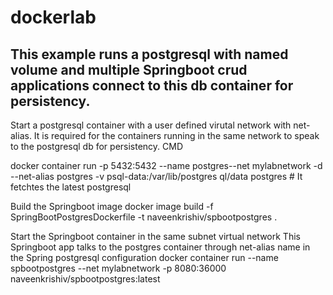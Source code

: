 # dockerlab



This example runs a postgresql with named volume and multiple Springboot crud applications connect to this db container for persistency.
----------------------------------------------------------------------------------------------------------------------------------------

 Start a postgresql container with a user defined virutal network with net-alias. 
 It is required for the containers running in the same network to speak to the postgresql db for persistency. 
 CMD

docker container run  -p 5432:5432  --name postgres--net mylabnetwork -d  --net-alias postgres -v psql-data:/var/lib/postgres
ql/data postgres # It fetchtes the latest postgresql

 Build the Springboot image
docker image build  -f SpringBootPostgresDockerfile -t naveenkrishiv/spbootpostgres .

 Start the Springboot container in the same subnet virtual network
 This Springboot app talks to the postgres container through net-alias name in the Spring postgresql configuration
docker container run --name spbootpostgres --net mylabnetwork -p 8080:36000 naveenkrishiv/spbootpostgres:latest

